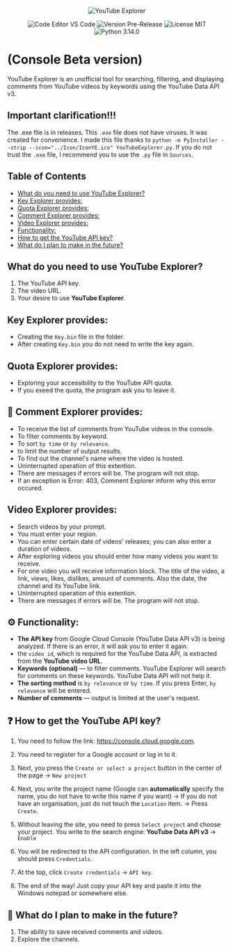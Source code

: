 <p align="center">
   <img src="https://i.ibb.co/8gsGZ9x9/20250903-0334-remix-01k46ft3hhf4dv826ckv8nnxnx.png" alt="YouTube Explorer">
</p>
<p align="center">
   <img src="https://img.shields.io/badge/Code_Editor-VS%20Code-blue" alt="Code Editor VS Code">
   <img src="https://img.shields.io/badge/Version-Pre--Release-purple" alt="Version Pre-Release">
   <img src="https://img.shields.io/badge/License-MIT-red" alt="License MIT">
   <img src="https://img.shields.io/badge/Python-3.13.7-yellowblue" alt="Python 3.14.0">
</p>

# (Console Beta version)  

YouTube Explorer is an unofficial tool for searching, filtering, and displaying comments from YouTube videos by keywords using the YouTube Data API v3.  

## Important clarification!!!  

The .exe file is in releases. This `.exe` file does not have viruses. It was created for convenience. I made this file thanks to `python -m PyInstaller --strip --icon="../Icon/IconYE.ico" YouTubeExplorer.py`. If you do not trust the `.exe` file, I recommend you to use the `.py` file in `Sources`.

## Table of Contents  

- [What do you need to use YouTube Explorer?](#what-do-you-need-to-use-youtube-explorer)
- [Key Explorer provides:](#key-explorer-provides)
- [Quota Explorer provides:](#quota-explorer-provides)
- [Comment Explorer provides:](#-comment-explorer-provides) 
- [Video Explorer provides:](#video-explorer-provides)
- [Functionality:](#%EF%B8%8F-functionality)
- [How to get the YouTube API key?](#-how-to-get-the-youtube-api-key)
- [What do I plan to make in the future?](#-what-do-i-plan-to-make-in-the-future)


## What do you need to use YouTube Explorer?  
1. The YouTube API key.
2. The video URL.
3. Your desire to use **YouTube Explorer**.

## Key Explorer provides:
- Creating the `Key.bin` file in the folder.
- After creating `Key.bin` you do not need to write the key again.

## Quota Explorer provides:
- Exploring your accessibility to the YouTube API quota. 
- If you exeed the quota, the program ask you to leave it.

## 📌 Comment Explorer provides: 
- To receive the list of comments from YouTube videos in the console.
- To filter comments by keyword.
- To sort `by time` or `by relevance`.
- to limit the number of output results.
- To find out the channel's name where the video is hosted.
- Uninterrupted operation of this extention.
- There are messages if errors will be. The program will not stop.
- If an exception is Error: 403, Comment Explorer inform why this error occured.

## Video Explorer provides:
- Search videos by your prompt.
- You must enter your region.
- You can enter certain date of videos' releases; you can also enter a duration of videos.
- After exploring videos you should enter how many videos you want to receive.
- For one video you will receive information block. The title of the video, a link, views, likes, dislikes, amount of comments. Also the date, the channel and its YouTube link.
- Uninterrupted operation of this extention.
- There are messages if errors will be. The program will not stop.

## ⚙️ Functionality:
- **The API key** from Google Cloud Console (YouTube Data API v3) is being analyzed. If there is an error, it will ask you to enter it again.
- the `video id`, which is required for the YouTube Data API, is extracted from the **YouTube video URL**.
- **Keywords (optional)** — to filter comments. YouTube Explorer will search for comments on these keywords. YouTube Data API will not help it.
- **The sorting method** is `by relevance` or `by time`. If you press Enter, `by relevance` will be entered.
- **Number of comments** — output is limited at the user's request.

## ❓ How to get the YouTube API key?  
1. You need to follow the link: https://console.cloud.google.com.

2. You need to register for a Google account or log in to it.
   
3. Next, you press the `Create or select a project` button in the center of the page → `New project`

4. Next, you write the project name (Google can **automatically** specify the name, you do not have to write this name if you want) → If you do not have an organisation, just do not touch the `Location` item. → Press `Create`.
   
5. Without leaving the site, you need to press `Select project` and choose your project. You write to the search engine: **YouTube Data API v3** → `Enable`
    
6. You will be redirected to the API configuration. In the left column, you should press `Credentials`.
    
7. At the top, click `Create credentials` → `API key`.
    
8. The end of the way! Just copy your API key and paste it into the Windows notepad or somewhere else.

## 🔧 What do I plan to make in the future?  
1. The ability to save received comments and videos.
2. Explore the channels.
